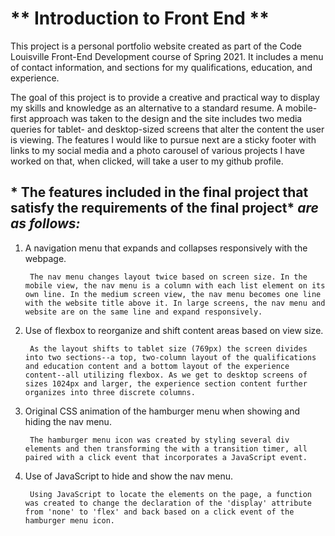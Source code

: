 # ** Introduction to Front End **

This project is a personal portfolio website created as part of the Code Louisville Front-End Development course of Spring 2021. It includes a menu of contact information, and sections for my qualifications, education, and experience. 

The goal of this project is to provide a creative and practical way to display my skills and knowledge as an alternative to a standard resume. A mobile-first approach was taken to the design and the site includes two media queries for tablet- and desktop-sized screens that alter the content the user is viewing. The features I would like to pursue next are a sticky footer with links to my social media and a photo carousel of various projects I have worked on that, when clicked, will take a user to my github profile.

## * The features included in the final project that satisfy the requirements of the final project* *are as follows:*

1. A navigation menu that expands and collapses responsively with the webpage.

        The nav menu changes layout twice based on screen size. In the mobile view, the nav menu is a column with each list element on its own line. In the medium screen view, the nav menu becomes one line with the website title above it. In large screens, the nav menu and website are on the same line and expand responsively.

2. Use of flexbox to reorganize and shift content areas based on view size.

        As the layout shifts to tablet size (769px) the screen divides into two sections--a top, two-column layout of the qualifications and education content and a bottom layout of the experience content--all utilizing flexbox. As we get to desktop screens of sizes 1024px and larger, the experience section content further organizes into three discrete columns. 

3. Original CSS animation of the hamburger menu when showing and hiding the nav menu.

        The hamburger menu icon was created by styling several div elements and then transforming the with a transition timer, all paired with a click event that incorporates a JavaScript event.

4. Use of JavaScript to hide and show the nav menu.

        Using JavaScript to locate the elements on the page, a function was created to change the declaration of the 'display' attribute from 'none' to 'flex' and back based on a click event of the hamburger menu icon.









